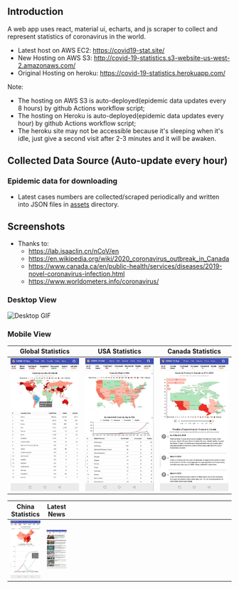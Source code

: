 
## Introduction
A web app uses react, material ui, echarts, and js scraper to collect and represent statistics of coronavirus in the world.
- Latest host on AWS EC2: https://covid19-stat.site/
- New Hosting on AWS S3: http://covid-19-statistics.s3-website-us-west-2.amazonaws.com/
- Original Hosting on heroku: https://covid-19-statistics.herokuapp.com/

Note: 
- The hosting on AWS S3 is auto-deployed(epidemic data updates every 8 hours) by github Actions workflow script;
- The hosting on Heroku is auto-deployed(epidemic data updates every hour) by github Actions workflow script;
- The heroku site may not be accessible because it's sleeping when it's idle, just give a second visit after 2-3 minutes and it will be awaken.

## Collected Data Source (Auto-update every hour)
### Epidemic data for downloading
  - Latest cases numbers are collected/scraped periodically and written into JSON files in [assets](https://github.com/denven/covid-19-statistics/tree/master/src/assets) directory.

## Screenshots
- Thanks to:
  - https://lab.isaaclin.cn/nCoV/en
  - https://en.wikipedia.org/wiki/2020_coronavirus_outbreak_in_Canada
  - https://www.canada.ca/en/public-health/services/diseases/2019-novel-coronavirus-infection.html
  - https://www.worldometers.info/coronavirus/

### Desktop View
![Desktop GIF](https://github.com/denven/hello_world/blob/master/COVID-19-Desktop.gif#pic_center=960x500)

### Mobile View

Global Statistics           |  USA Statistics            |  Canada Statistics
:-------------------------:|:-------------------------:|:-------------------------:
  ![Global Statistics](./screenshots/1.mobile-Global.jpg "Global Statistics")|![USA Statistics](./screenshots/2.mobile-Usa.jpg "USA Statistics") |![Canada Statistics](./screenshots/3.mobile-Canada.jpg "Canada Statistics")

China Statistics           |  Latest News          | |
:-------------------------:|:-------------------------:|:-------------------------:  
  ![China Statistics](./screenshots/4.mobile-China.jpg "China Statistics")  | ![Latest News](./screenshots/5.mobile-News.jpeg#pic_center=414x736 "Latest News") |<div style="width: 350px"></div> |

